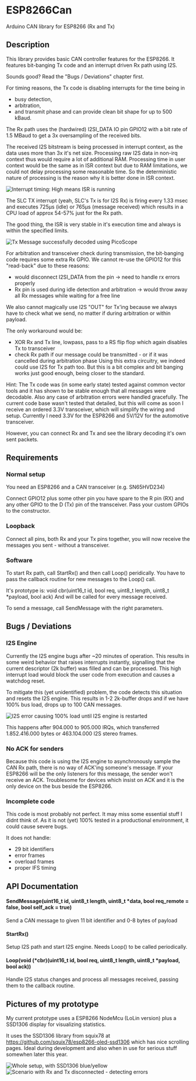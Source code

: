 # ESP8266Can

Arduino CAN library for ESP8266 (Rx and Tx)

## Description

This library provides basic CAN controller features for the ESP8266.
It features bit-banging Tx code and an interrupt driven Rx path using I2S.

Sounds good? Read the "Bugs / Deviations" chapter first.

For timing reasons, the Tx code is disabling interrupts for the time being in 

* busy detection,
* arbitration,
* and transmit phase
and can provide clean bit shape for up to 500 kBaud.

The Rx path uses the (hardwired) I2SI_DATA IO pin GPIO12 with a bit rate of
1.5 MBaud to get a 3x oversampling of the received bits.

The received I2S bitstream is being processed in interrupt context, as the data 
uses more than 3x it's net size. Processing raw I2S data in non-irq context thus
would require a lot of additional RAM. Processing time in user context would be
the same as in ISR context but due to RAM limitations, we could not delay 
processing some reasonable time. So the deterministic nature of processing is
the reason why it is better done in ISR context.

![Interrupt timing: High means ISR is running](/images/ISR_timing.png?raw=true "Interrupt timing: High means ISR is running")

The SLC TX interrupt (yeah, SLC's Tx is for I2S Rx) is firing every 1.33 msec and executes
725µs (idle) or 765µs (message received) which results in a CPU load of approx 54-57% 
just for the Rx path.

The good thing, the ISR is very stable in it's execution time and always is within the specified limits.

![Tx Message successfully decoded using PicoScope](/images/message.png?raw=true "Tx Message successfully decoded using PicoScope")

For arbitration and transceiver check during transmission, the bit-banging code requires
some extra Rx GPIO. We cannot re-use the GPIO12 for this "read-back" due to these reasons:

* would disconnect I2SI_DATA from the pin -> need to handle rx errors properly
* Rx pin is used during idle detection and arbitration -> would throw away all Rx messages while waiting for a free line

We also cannot magically use I2S "OUT" for Tx'ing because we always have to check what we send,
no matter if during arbitration or within payload.

The only workaround would be:

* XOR Rx and Tx line, lowpass, pass to a RS flip flop which again disables Tx to transceiver
* check Rx path if our message could be transmitted - or if it was cancelled during arbitration phase
Using this extra circuitry, we indeed could use I2S for Tx path too.
But this is a bit complex and bit banging works just good enough, being closer to the standard.
 

Hint:
The Tx code was (in some early state) tested against common vector tools and it has shown
to be stable enough that all messages were decodable. Also any case of arbitration
errors were handled gracefully. The current code base wasn't tested that detailed, but this 
will come as soon I receive an ordered 3.3V transceiver, which will simplify the wiring and setup.
Currently I need 3.3V for the ESP8266 and 5V/12V for the automotive transceiver.

However, you can connect Rx and Tx and see the library decoding it's own sent packets.

## Requirements

### Normal setup
You need an ESP8266 and a CAN transceiver (e.g. SN65HVD234)

Connect GPIO12 plus some other pin you have spare to the R pin (RX) and any other GPIO to 
the D (Tx) pin of the transceiver. Pass your custom GPIOs to the constructor.

### Loopback
Connect all pins, both Rx and your Tx pins together, you will now receive the messages you sent - without a transceiver.

### Software
To start Rx path, call StartRx() and then call Loop() peridically.
You have to pass the callback routine for new messages to the Loop() call.

It's prototype is:
  void cbr(uint16_t id, bool req, uint8_t length, uint8_t *payload, bool ack)
And will be called for every message received.

To send a message, call SendMessage with the right parameters.


## Bugs / Deviations

### I2S Engine
Currently the I2S engine bugs after ~20 minutes of operation.
This results in some weird behavior that raises interrupts instantly, signalling
that the current descriptor (2k buffer) was filled and can be processed.
This high interrupt load would block the user code from execution and causes a watchdog reset.

To mitigate this (yet unidentified) problem, the code detects this situation and resets the I2S engine.
This results in 1-2 2k-buffer drops and if we have 100% bus load, drops up to 100 CAN messages.

![I2S error causing 100% load until I2S engine is restarted](/images/ISR_error.png?raw=true "I2S error")

This happens after 904.000 to 905.000 IRQs, which transferred 1.852.416.000 bytes or 463.104.000 I2S stereo frames.

### No ACK for senders
Because this code is using the I2S engine to asynchronously sample the CAN Rx path, there is no
way of ACK'ing someone's message. If your ESP8266 will be the only listeners for this message,
the sender won't receive an ACK.
Troublesome for devices which insist on ACK and it is the only device on the bus beside the ESP8266.

### Incomplete code
This code is most probably not perfect. It may miss some essential stuff I didnt think of.
As it is not (yet) 100% tested in a productional environment, it could cause severe bugs.

It does not handle:

* 29 bit identifiers
* error frames
* overload frames
* proper IFS timing

## API Documentation

#### SendMessage(uint16_t id, uint8_t length, uint8_t *data, bool req_remote = false, bool self_ack = true)
Send a CAN message to given 11 bit identifier and 0-8 bytes of payload

#### StartRx()
Setup I2S path and start I2S engine. Needs Loop() to be called periodically.

#### Loop(void (*cbr)(uint16_t id, bool req, uint8_t length, uint8_t *payload, bool ack))
Handle I2S status changes and process all messages received, passing them to the callback routine.

## Pictures of my prototype

My current prototype uses a ESP8266 NodeMcu (LoLin version) plus a SSD1306 display for visualizing statistics.

It uses the SSD1306 library from squix78 at https://github.com/squix78/esp8266-oled-ssd1306 which has nice
scrolling pages. Ideal during development and also when in use for serious stuff somewhen later this year.

![Whole setup, with SSD1306 blue/yellow](/images/Whole_prototype.jpg?raw=true "Whole setup, with SSD1306 blue/yellow")
![Scenario with Rx and Tx disconnected - detecting errors](/images/Display_errors.jpg?raw=true "Scenario with Rx and Tx disconnected - detecting errors")